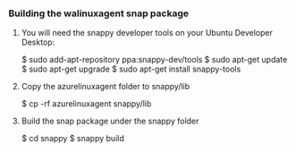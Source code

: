 ### Building the walinuxagent snap package

1. You will need the snappy developer tools on your Ubuntu Developer Desktop:

	$ sudo add-apt-repository ppa:snappy-dev/tools
	$ sudo apt-get update
	$ sudo apt-get upgrade
	$ sudo apt-get install snappy-tools

2. Copy the azurelinuxagent folder to snappy/lib

	$ cp -rf azurelinuxagent snappy/lib
	
3. Build the snap package under the snappy folder

	$ cd snappy
	$ snappy build 